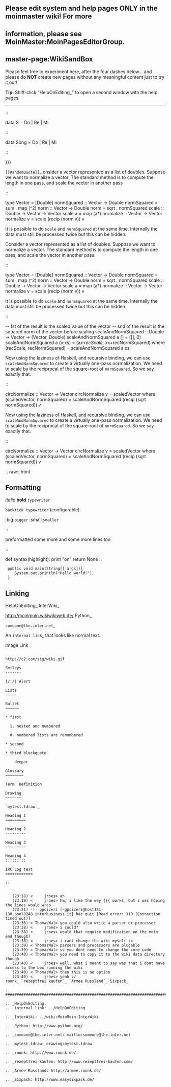 ## Please edit system and help pages ONLY in the moinmaster wiki! For more
## information, please see MoinMaster:MoinPagesEditorGroup.
## master-page:WikiSandBox

Please feel free to experiment here, after the four dashes below... and please do **NOT** create new pages without any meaningful content just to try it out!

**Tip:** Shift-click "HelpOnEditing_" to open a second window with the help pages.

-------------------------



::

   data S = Do | Re | Mi

::

   data Song = Do | Re | Mi

::

   \}\}\}

`[[RandomQuote]]`_ onsider a vector represented as a list of doubles.  Suppose we want to normalize a vector.  The standard method is to compute the length in one pass, and scale the vector in another pass

::

   type Vector = [Double]
   normSquared :: Vector -> Double
   normSquared = sum . map (^2)
   norm :: Vector -> Double
   norm = sqrt . normSquared
   scale :: Double -> Vector -> Vector
   scale a = map (a*)
   normalize :: Vector -> Vector
   normalize v = scale (recip (norm v)) v

It is possible to do ``scale`` and ``normSquared`` at the same time. Internally the data must still be processed twice but this can be hidden.

Consider a vector represented as a list of doubles.  Suppose we want to normalize a vector.  The standard method is to compute the length in one pass, and scale the vector in another pass:

::

   type Vector = [Double]
   normSquared :: Vector -> Double
   normSquared = sum . map (^2)
   norm :: Vector -> Double
   norm = sqrt . normSquared
   scale :: Double -> Vector -> Vector
   scale a = map (a*)
   normalize :: Vector -> Vector
   normalize v = scale (recip (norm v)) v

It is possible to do ``scale`` and ``normSquared`` at the same time. Internally the data must still be processed twice but this can be hidden.

::

   -- fst of the result is the scaled value of the vector
   -- snd of the result is the squared norm of the vector before scaling
   scaleAndNormSquared :: Double -> Vector -> (Vector, Double)
   scaleAndNormSquared a [] = ([], 0)
   scaleAndNormSquared a (x:xs) = (a*x:recScale, x*x+recNormSquared)
     where (recScale, recNormSquared) = scaleAndNormSquared a xs

Now using the laziness of Haskell, and recursive binding, we can use ``scaleAndNormSquared`` to create a virtually one-pass normalization. We need to scale by the reciprocal of the square-root of ``normSquared``.  So we say exactly that.

::

   circNormalize :: Vector -> Vector
   circNormalize v = scaledVector
     where (scaledVector, normSquared) = scaleAndNormSquared (recip (sqrt normSquared)) v

Now using the laziness of Haskell, and recursive binding, we can use ``scaleAndNormSquared`` to create a virtually one-pass normalization. We need to scale by the reciprocal of the square-root of ``normSquared``.  So we say exactly that.

::

   circNormalize :: Vector -> Vector
   circNormalize v = scaledVector
     where (scaledVector, normSquared) = scaleAndNormSquared (recip (sqrt normSquared)) v

.. raw:: html

Formatting
----------

*italic* **bold** ``typewriter``

``backtick typewriter`` (configurable)

:big:`bigger`  :small:`smaller` 

::

   preformatted some more
   and some more lines too

::


   def syntax(highlight):
       print "on"
       return None
::


     public void main(String[] args]){
        System.out.println("Hello world!");
     }
Linking
-------

HelpOnEditing_ InterWiki_

http://moinmoin.wikiwikiweb.de/ Python_

`someone@the.inter.net`_

An `internal link`_ that looks like normal text.

Image Link
~~~~~~~~~~

http://c2.com/sig/wiki.gif

Smileys
-------

|/!/| Alert

Lists
-----

Bullet
~~~~~~

* first

  1. nested and numbered

  #. numbered lists are renumbered

* second

* third blockquote

    deeper

Glossary
~~~~~~~~

Term  Definition

Drawing
~~~~~~~

`mytest.tdraw`_

Heading 1
=========

Heading 2
---------

Heading 3
~~~~~~~~~

Heading 4
:::::::::

IRC Log test
============

::


   (23:18) <     jroes> ah
   (23:19) <     jroes> hm, i like the way {{{ works, but i was hoping the lines would wrap
   (23:21) -!- gpciceri [~gpciceri@host181-130.pool8248.interbusiness.it] has quit [Read error: 110 (Connection timed out)]
   (23:36) < ThomasWal> you could also write a parser or processor
   (23:38) <     jroes> i could?
   (23:38) <     jroes> would that require modification on the moin end though?
   (23:38) <     jroes> i cant change the wiki myself :x
   (23:39) < ThomasWal> parsers and processors are plugable
   (23:39) < ThomasWal> so you dont need to change the core code
   (23:40) < ThomasWal> you need to copy it to the wiki data directory though
   (23:40) <     jroes> well, what i meant to say was that i dont have access to the box running the wiki
   (23:40) < ThomasWal> then this is no option
   (23:40) <     jroes> yeah :/
roonk_ `rezeptfrei kaufen`_ `Armee Russland`_ Sixpack_

.. ############################################################################

.. _HelpOnEditing:
.. _internal link: ../HelpOnEditing

.. _InterWiki: ../wiki:MoinMoin:InterWiki

.. _Python: http://www.python.org/

.. _someone@the.inter.net: mailto:someone@the.inter.net

.. _mytest.tdraw: drawing:mytest.tdraw

.. _roonk: http://www.roonk.de/

.. _rezeptfrei kaufen: http://www.rezeptfrei-kaufen.com/

.. _Armee Russland: http://armee.roonk.de/

.. _Sixpack: http://www.easysixpack.de/

